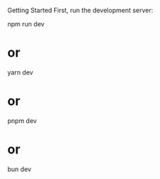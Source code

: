 Getting Started
First, run the development server:

npm run dev
# or
yarn dev
# or
pnpm dev
# or
bun dev